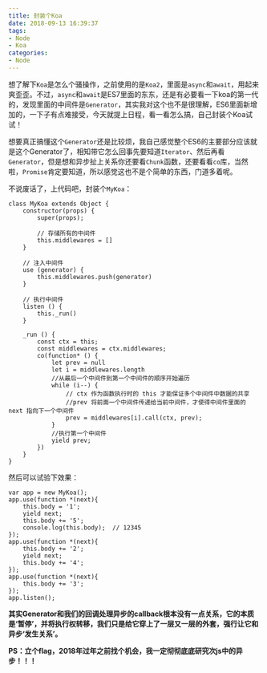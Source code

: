 ```yaml
---
title: 封装个Koa
date: 2018-09-13 16:39:37
tags: 
- Node 
- Koa 
categories:
- Node
---
```

想了解下`Koa`是怎么个骚操作，之前使用的是`Koa2`，里面是`async`和`await`，用起来爽歪歪。不过，`async`和`await`是ES7里面的东东，还是有必要看一下koa的第一代的，发现里面的中间件是`Generator`，其实我对这个也不是很理解，ES6里面新增加的，一下子有点难接受，今天就提上日程，看一看怎么搞，自己封装个Koa试试！

想要真正搞懂这个`Generator`还是比较烦，我自己感觉整个ES6的主要部分应该就是这个Generator了，相知带它怎么回事先要知道`Iterator`、然后再看`Generator`，但是想和异步扯上关系你还要看`Chunk`函数，还要看看`co`库，当然啦，`Promise`肯定要知道，所以感觉这也不是个简单的东西，门道多着呢。

不说废话了，上代码吧，封装个`MyKoa`：

	class MyKoa extends Object {
    	constructor(props) {
        	super(props);

        	// 存储所有的中间件
        	this.middlewares = []
    	}

    	// 注入中间件
    	use (generator) {
        	this.middlewares.push(generator)
    	}

    	// 执行中间件
    	listen () {
        	this._run()
    	}

    	_run () {
        	const ctx = this;
        	const middlewares = ctx.middlewares;
        	co(function* () {
            	let prev = null
            	let i = middlewares.length
            	//从最后一个中间件到第一个中间件的顺序开始遍历
            	while (i--) {
                	// ctx 作为函数执行时的 this 才能保证多个中间件中数据的共享
                	//prev 将前面一个中间件传递给当前中间件，才使得中间件里面的 next 指向下一个中间件
                	prev = middlewares[i].call(ctx, prev);
            	}
            	//执行第一个中间件
            	yield prev;
        	})
    	}
	}

然后可以试验下效果：

	var app = new MyKoa();
	app.use(function *(next){
    	this.body = '1';
    	yield next;
    	this.body += '5';
    	console.log(this.body);  // 12345
	});
	app.use(function *(next){
    	this.body += '2';
    	yield next;
    	this.body += '4';
	});
	app.use(function *(next){
    	this.body += '3';
	});
	app.listen();

**其实Generator和我们的回调处理异步的callback根本没有一点关系，它的本质是‘暂停’，并将执行权转移，我们只是给它穿上了一层又一层的外套，强行让它和异步‘发生关系’。**

**PS：立个flag，2018年过年之前找个机会，我一定彻彻底底研究次js中的异步！！！**
